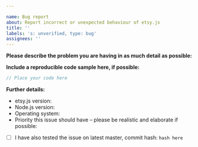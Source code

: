 ```yaml
---

name: Bug report
about: Report incorrect or unexpected behaviour of etsy.js
title: ''
labels: 's: unverified, type: bug'
assignees: ''
---
```

<!--
If you need help with etsy.js installation or usage, please go to the etsy.js Community Server instead:
  https://discord.gg/xfHymhCkPX
This issue tracker is only for bug reports and enhancement suggestions.
You won't receive any basic help here.
-->

**Please describe the problem you are having in as much detail as possible:**

**Include a reproducible code sample here, if possible:**

```js
// Place your code here
```

**Further details:**

- etsy.js version:
- Node.js version:
- Operating system:
- Priority this issue should have – please be realistic and elaborate if possible:

<!--
If this applies to you, please check the respective checkbox: [ ] becomes [x].
You don't have to modify the text to suit your particular situation – if you want to
elaborate, please do so in the description.
While it's not a requirement to test your issue on the master branch, it would make fixing
the problem a lot easier for us, so please do so if possible.
-->

- [ ] I have also tested the issue on latest master, commit hash: `hash here`
